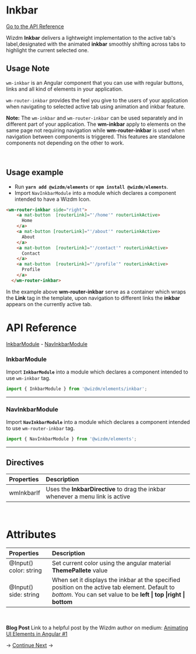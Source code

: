 <!-- toc: reference.json -->

# Inkbar
[Go to the API Reference](#api-reference)

Wizdm **Inkbar** delivers a lightweight implementation to  the active tab's label,designated with the animated **inkbar** smoothly shifting across tabs to highlight the current selected one.


## Usage Note
`wm-inkbar`  is an Angular component that you can use with regular buttons, links  and all kind of elements in your application.

`wm-router-inkbar` provides the feel you give to the users of your application when navigating to selected active tab using animation and inkbar feature.

 **Note:** The `wm-inkbar` and `wm-router-inkbar` can be used separately and in different part of your application. The **wm-inkbar** apply to elements on the same page not requiring navigation while **wm-router-inkbar** is used when navigation between components is triggered. This features are standalone components not depending on the other to work.

&nbsp;

## Usage example

-  Run **`yarn add @wizdm/elements`** or **`npm install @wizdm/elements`**.
-  Import `NavInkbarModule` into a module which declares a component intended to have a Wizdm Icon.


```html
<wm-router-inkbar side="right">
    <a mat-button  [routerLink]="'/home'" routerLinkActive>
      Home
    </a>
    <a mat-button [routerLink]="'/about'" routerLinkActive>
      About
    </a>
    <a mat-button  [routerLink]="'/contact'" routerLinkActive>
      Contact
    </a>
    <a mat-button  [routerLink]="'/profile'" routerLinkActive>
      Profile
    </a>
  </wm-router-inkbar>

```
In the example above **wm-router-inkbar** serve as a container  which wraps the **Link** tag in the template, upon navigation to different links the **inkbar** appears on the currently active tab.


# API Reference
[InkbarModule](#inkbarmodule) - [NavInkbarModule](#navinkbarmodule)


### InkbarModule
 Import **`InkbarModule`** into a module which declares a component intended to use `wm-inkbar` tag.

```typescript
import { InkbarModule } from '@wizdm/elements/inkbar';

```
---

### NavInkbarModule
Import **`NavInkbarModule`** into a module which declares a component intended to use `wm-router-inkbar` tag.


```typescript
import { NavInkbarModule } from '@wizdm/elements';

```
---

## Directives

| **Properties** | **Description**                                                                |
| :------------- | :----------------------------------------------------------------------------- |
| wmInkbarIf     | Uses the **InkbarDirective** to drag the inkbar whenever a menu link is active |


&nbsp;  

# Attributes

| **Properties**         | **Description**                                                                                                                                                     |
| :--------------------- | :------------------------------------------------------------------------------------------------------------------------------------------------------------------ |
| @Input() color: string | Set current color using the angular material **ThemePallete** value                                                                                                 |
| @Input() side: string  | When set it displays the inkbar at the specified position on the active tab element. Default to *bottom*. You can set value to be **left \| top \|right \| bottom** |

 

&nbsp;  


**Blog Post**
Link to a helpful post by the Wizdm author on medium:
[Animating UI Elements in Angular #1]('https://medium.com/wizdm-genesys/animating-ui-elements-in-angular-1-ae3fc3cadb1b')

 
->
[Continue Next](docs/toc?go=next) 
->  